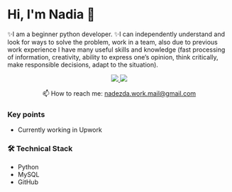 # Hi, I'm Nadia 👋
✨I am a beginner python developer.
✨I can independently understand and look for ways to solve the problem, work in a team, also due to previous work experience I have many useful skills and knowledge (fast processing of information, creativity, ability to express one’s opinion, think critically, make responsible decisions, adapt to the situation).

<p align='center'>
   <a href="https://www.linkedin.com/in/nadin-kontsinebina-2a8945229/">
       <img src="https://img.shields.io/badge/linkedin-%230077B5.svg?&style=for-the-badge&logo=linkedin&logoColor=white"/>
   </a>
   <a href="https://t.me/Hello_Nadia">
       <img src="https://img.shields.io/badge/Telegram-2CA5E0?style=for-the-badge&logo=telegram&logoColor=white"/>
   </a>
<p align='center'>
   📫 How to reach me: <a href='mailto:nadezda.work.mail@gmail.com'>nadezda.work.mail@gmail.com</a>
</p>

### Key points
*   Currently working in Upwork

### 🛠 Technical Stack
*   Python
*   MySQL
*   GitHub
